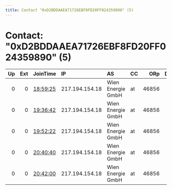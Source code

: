 ```yaml
---
title: Contact "0xD2BDDAAEA71726EBF8FD20FF024359890" (5)
---
```


# Contact: "0xD2BDDAAEA71726EBF8FD20FF024359890" (5)

|   Up |   Ext | JoinTime                                                                                              | IP             | AS                | CC   |   ORp |   Dirp | OS    | Version   | Nickname   |   eFamMembers |
|-----:|------:|:------------------------------------------------------------------------------------------------------|:---------------|:------------------|:-----|------:|-------:|:------|:----------|:-----------|--------------:|
|    0 |     0 | [18:59:25](https://nusenu.github.io/OrNetStats/w/relay/761AB3CBFF353F13FBC844B7D56BC6A4520160D4.html) | 217.194.154.18 | Wien Energie GmbH | at   | 46856 |      0 | Linux | 0.4.7.10  | 1Grelay    |             1 |
|    0 |     0 | [19:36:42](https://nusenu.github.io/OrNetStats/w/relay/E7C24E309A068BA8B37A860960ABA9AAC467CD8D.html) | 217.194.154.18 | Wien Energie GmbH | at   | 46856 |      0 | Linux | 0.4.7.10  | 1Grelay    |             1 |
|    0 |     0 | [19:52:22](https://nusenu.github.io/OrNetStats/w/relay/674E87EE8620652B7C74084B3C53109D575CCC75.html) | 217.194.154.18 | Wien Energie GmbH | at   | 46856 |      0 | Linux | 0.4.7.10  | 1Grelay    |             1 |
|    0 |     0 | [20:40:40](https://nusenu.github.io/OrNetStats/w/relay/91DE9D898024C3558457A8A599E047F127B7456C.html) | 217.194.154.18 | Wien Energie GmbH | at   | 46856 |      0 | Linux | 0.4.7.10  | 1Grelay    |             1 |
|    0 |     0 | [20:42:00](https://nusenu.github.io/OrNetStats/w/relay/986977248A2CC3D7F8A48183BC577B4776872FD0.html) | 217.194.154.18 | Wien Energie GmbH | at   | 46856 |      0 | Linux | 0.4.7.10  | 1Grelay    |             1 |
